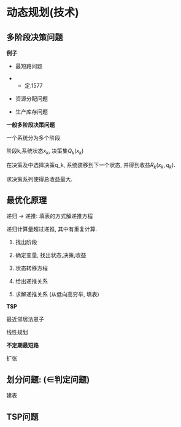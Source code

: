 # 动态规划(技术)

## 多阶段决策问题

**例子**

- 最短路问题

- - 定.1577

- 资源分配问题

- 生产库存问题

**一般多阶段决策问题**

一个系统分为多个阶段

阶段k,系统状态$x_k$, 决策集$Q_k(x_k)$

在决策及中选择决策q_k, 系统装移到下一个状态, 并得到收益$R_k(x_k,q_k)$.

求决策系列使得总收益最大.





## 最优化原理

递归 -> 递推: 填表的方式解递推方程

递归计算量超过递推, 其中有重复计算.

1. 找出阶段

2. 确定变量, 找出状态,决策,收益

3. 状态转移方程

4. 给出递推关系

5. 求解递推关系 (从低向高穷举, 填表)
   
   

**TSP**

最近邻居法恩子

线性规划



**不定期最短路**

扩张

## 划分问题: ($\in$判定问题)

建表





## TSP问题






